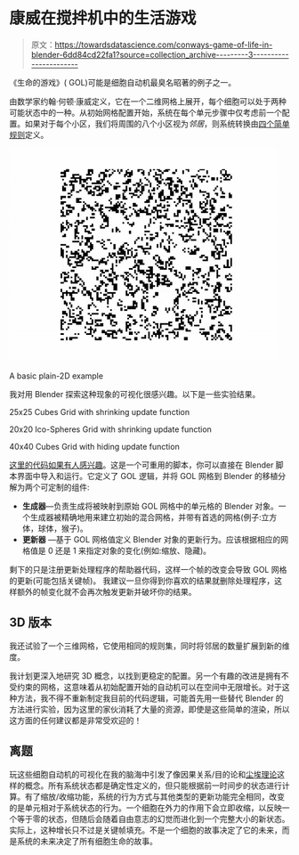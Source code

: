 # 康威在搅拌机中的生活游戏

> 原文：<https://towardsdatascience.com/conways-game-of-life-in-blender-6dd84cd22fa1?source=collection_archive---------3----------------------->

《生命的游戏》( GOL)可能是细胞自动机最臭名昭著的例子之一。

由数学家约翰·何顿·康威定义，它在一个二维网格上展开，每个细胞可以处于两种可能状态中的一种。从初始网格配置开始，系统在每个单元步骤中仅考虑前一个配置。如果对于每个小区，我们将周围的八个小区视为*邻居*，则系统转换由[四个简单规则](https://en.wikipedia.org/wiki/Conway's_Game_of_Life#Rules)定义。

![](img/32522d9ad86fc3373e323c30c2fd8c6f.png)

A basic plain-2D example

我对用 Blender 探索这种现象的可视化很感兴趣。以下是一些实验结果。

25x25 Cubes Grid with shrinking update function

20x20 Ico-Spheres Grid with shrinking update function

40x40 Cubes Grid with hiding update function

[这里的代码如果有人感兴趣](https://github.com/5agado/data-science-learning/tree/master/cellular%20automata)。这是一个可重用的脚本，你可以直接在 Blender 脚本界面中导入和运行。它定义了 GOL 逻辑，并将 GOL 网格到 Blender 的移植分解为两个可定制的组件:

*   **生成器**—负责生成将被映射到原始 GOL 网格中的单元格的 Blender 对象。一个生成器被精确地用来建立初始的混合网格，并带有首选的网格(例子:立方体，球体，猴子)。
*   **更新器** —基于 GOL 网格值定义 Blender 对象的更新行为。应该根据相应的网格值是 0 还是 1 来指定对象的变化(例如:缩放、隐藏)。

剩下的只是注册更新处理程序的帮助器代码，这样一个帧的改变会导致 GOL 网格的更新(可能包括关键帧)。
我建议一旦你得到你喜欢的结果就删除处理程序，这样额外的帧变化就不会再次触发更新并破坏你的结果。

## 3D 版本

我还试验了一个三维网格，它使用相同的规则集，同时将邻居的数量扩展到新的维度。

我计划更深入地研究 3D 概念，以找到更稳定的配置。另一个有趣的改进是拥有不受约束的网格，这意味着从初始配置开始的自动机可以在空间中无限增长。对于这种方法，我不得不重新制定我目前的代码逻辑，可能首先用一些替代 Blender 的方法进行实验，因为这里的家伙消耗了大量的资源，即使是这些简单的渲染，所以这方面的任何建议都是非常受欢迎的！

## 离题

玩这些细胞自动机的可视化在我的脑海中引发了像因果关系/目的论和[尘埃理论](http://www.gregegan.net/PERMUTATION/FAQ/FAQ.html)这样的概念。所有系统状态都是确定性定义的，但只能根据前一时间步的状态进行计算。有了缩放/收缩功能，系统的行为方式与其他类型的更新功能完全相同，改变的是单元相对于系统状态的行为。一个细胞在外力的作用下会立即收缩，以反映一个等于零的状态，但随后会随着自由意志的幻觉而进化到一个完整大小的新状态。实际上，这种增长只不过是关键帧填充。不是一个细胞的故事决定了它的未来，而是系统的未来决定了所有细胞生命的故事。